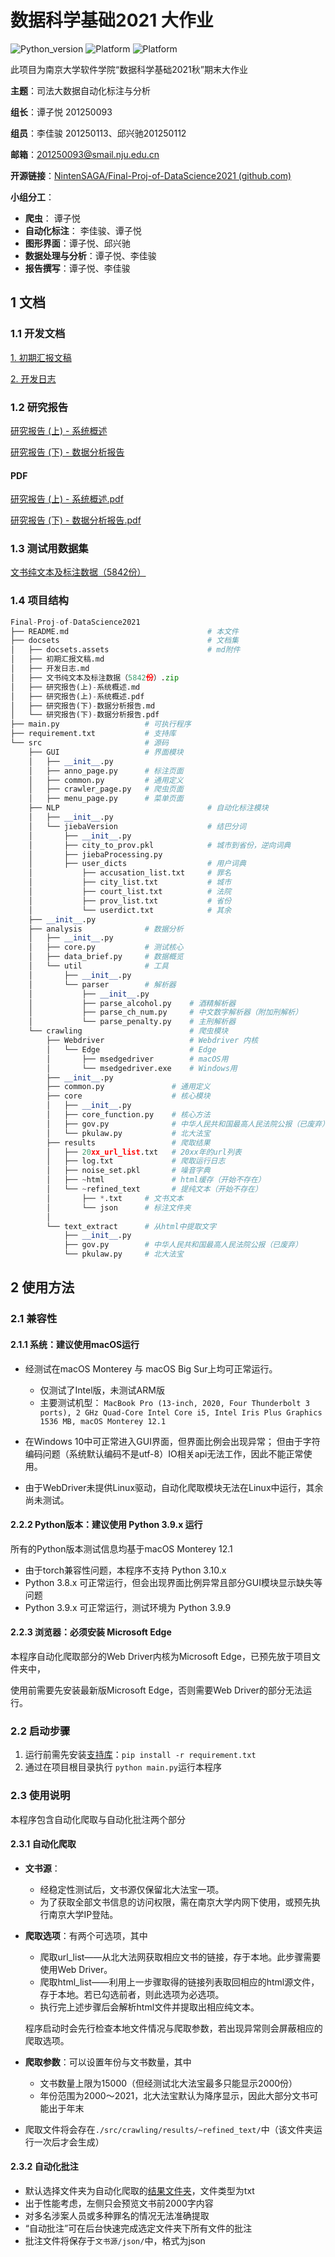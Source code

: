 # 数据科学基础2021 大作业

![Python_version](https://img.shields.io/badge/Python-3.9-white?style=flat&logo=python&logoColor=white)
![Platform](https://img.shields.io/badge/Platform-macOS_|_Windows-white)
![Platform](https://img.shields.io/badge/Browser-Edge-white)

此项目为南京大学软件学院“数据科学基础2021秋”期末大作业

**主题**：司法大数据自动化标注与分析

**组长**：谭子悦 201250093

**组员**：李佳骏 201250113、邱兴驰201250112

**邮箱**：201250093@smail.nju.edu.cn

**开源链接**：[NintenSAGA/Final-Proj-of-DataScience2021 (github.com)](https://github.com/NintenSAGA/Final-Proj-of-DataScience2021)

**小组分工**：

- **爬虫**： 谭子悦
- **自动化标注**： 李佳骏、谭子悦
- **图形界面**：谭子悦、邱兴驰
- **数据处理与分析**：谭子悦、李佳骏
- **报告撰写**：谭子悦、李佳骏

## 1 文档

### 1.1 开发文档

[1. 初期汇报文稿](./docsets/初期汇报文稿.md)

[2. 开发日志](./docsets/开发日志.md)

### 1.2 研究报告

[研究报告 (上) - 系统概述](./docsets/研究报告(上)-系统概述.md)

[研究报告 (下) - 数据分析报告](./docsets/研究报告(下)-数据分析报告.md)

#### PDF

[研究报告 (上) - 系统概述.pdf](./docsets/研究报告(上)-系统概述.pdf)

[研究报告 (下) - 数据分析报告.pdf](./docsets/研究报告(下)-数据分析报告.pdf)


### 1.3 测试用数据集

[文书纯文本及标注数据（5842份）](./docsets/文书纯文本及标注数据（5842份）.zip)

### 1.4 项目结构

```python
Final-Proj-of-DataScience2021
├── README.md                               # 本文件
├── docsets                                 # 文档集
│   ├── docsets.assets                      # md附件
│   ├── 初期汇报文稿.md
│   ├── 开发日志.md
│   ├── 文书纯文本及标注数据（5842份）.zip
│   ├── 研究报告(上)-系统概述.md
│   ├── 研究报告(上)-系统概述.pdf
│   ├── 研究报告(下)-数据分析报告.md
│   └── 研究报告(下)-数据分析报告.pdf
├── main.py                   # 可执行程序
├── requirement.txt           # 支持库
└── src                       # 源码
    ├── GUI                   # 界面模块
    │   ├── __init__.py
    │   ├── anno_page.py      # 标注页面
    │   ├── common.py         # 通用定义
    │   ├── crawler_page.py   # 爬虫页面
    │   ├── menu_page.py      # 菜单页面
    ├── NLP                                 # 自动化标注模块
    │   ├── __init__.py
    │   └── jiebaVersion                    # 结巴分词
    │       ├── __init__.py
    │       ├── city_to_prov.pkl            # 城市到省份，逆向词典
    │       ├── jiebaProcessing.py
    │       ├── user_dicts                  # 用户词典
    │           ├── accusation_list.txt     # 罪名
    │           ├── city_list.txt           # 城市
    │           ├── court_list.txt          # 法院
    │           ├── prov_list.txt           # 省份
    │           └── userdict.txt            # 其余
    ├── __init__.py
    ├── analysis              # 数据分析
    │   ├── __init__.py
    │   ├── core.py           # 测试核心
    │   ├── data_brief.py     # 数据概览
    │   └── util              # 工具
    │       ├── __init__.py
    │       └── parser        # 解析器
    │           ├── __init__.py
    │           ├── parse_alcohol.py    # 酒精解析器
    │           ├── parse_ch_num.py     # 中文数字解析器（附加刑解析）
    │           └── parse_penalty.py    # 主刑解析器
    └── crawling                        # 爬虫模块
        ├── Webdriver                   # Webdriver 内核
        │   └── Edge                    # Edge
        │       ├── msedgedriver        # macOS用
        │       └── msedgedriver.exe    # Windows用
        ├── __init__.py
        ├── common.py               # 通用定义
        ├── core                    # 核心模块
        │   ├── __init__.py
        │   ├── core_function.py    # 核心方法
        │   ├── gov.py              # 中华人民共和国最高人民法院公报（已废弃）
        │   └── pkulaw.py           # 北大法宝         
        ├── results                 # 爬取结果
        │   ├── 20xx_url_list.txt   # 20xx年的url列表
        │   ├── log.txt             # 爬取运行日志
        │   ├── noise_set.pkl       # 噪音字典
        │   ├── ~html               # html缓存（开始不存在）
        │   └── ~refined_text       # 提纯文本（开始不存在）
        │       ├── *.txt     # 文书文本
        │       └── json      # 标注文件夹
        │
        └── text_extract      # 从html中提取文字
            ├── __init__.py
            ├── gov.py        # 中华人民共和国最高人民法院公报（已废弃）
            └── pkulaw.py     # 北大法宝
```
## 2 使用方法

### 2.1 兼容性

#### 2.1.1 系统：建议使用macOS运行

- 经测试在macOS Monterey 与 macOS Big Sur上均可正常运行。
  - 仅测试了Intel版，未测试ARM版
  - 主要测试机型：
    `MacBook Pro (13-inch, 2020, Four Thunderbolt 3 ports), 2 GHz Quad-Core Intel Core i5, Intel Iris Plus Graphics 1536 MB, macOS Monterey 12.1`

- 在Windows 10中可正常进入GUI界面，但界面比例会出现异常；
  但由于字符编码问题（系统默认编码不是utf-8）IO相关api无法工作，因此不能正常使用。

- 由于WebDriver未提供Linux驱动，自动化爬取模块无法在Linux中运行，其余尚未测试。

#### 2.2.2 Python版本：建议使用 Python 3.9.x 运行

所有的Python版本测试信息均基于macOS Monterey 12.1

- 由于torch兼容性问题，本程序不支持 Python 3.10.x
- Python 3.8.x 可正常运行，但会出现界面比例异常且部分GUI模块显示缺失等问题
- Python 3.9.x 可正常运行，测试环境为 Python 3.9.9

#### 2.2.3 浏览器：必须安装 Microsoft Edge

本程序自动化爬取部分的Web Driver内核为Microsoft Edge，已预先放于项目文件夹中，

使用前需要先安装最新版Microsoft Edge，否则需要Web Driver的部分无法运行。

### 2.2 启动步骤

1. 运行前需先安装[支持库](./requirement.txt)：`pip install -r requirement.txt`
2. 通过在项目根目录执行 `python main.py`运行本程序

### 2.3 使用说明

本程序包含自动化爬取与自动化批注两个部分

#### 2.3.1 自动化爬取

- **文书源**：
  - 经稳定性测试后，文书源仅保留北大法宝一项。
  - 为了获取全部文书信息的访问权限，需在南京大学内网下使用，或预先执行南京大学IP登陆。

- **爬取选项**：有两个可选项，其中

  - 爬取url_list——从北大法网获取相应文书的链接，存于本地。此步骤需要使用Web Driver。
  - 爬取html_list——利用上一步骤取得的链接列表取回相应的html源文件，存于本地。若已勾选前者，则此选项为必选项。
  - 执行完上述步骤后会解析html文件并提取出相应纯文本。

  程序启动时会先行检查本地文件情况与爬取参数，若出现异常则会屏蔽相应的爬取选项。

- **爬取参数**：可以设置年份与文书数量，其中

  - 文书数量上限为15000（但经测试北大法宝最多只能显示2000份）
  - 年份范围为2000～2021，北大法宝默认为降序显示，因此大部分文书可能出于年末     

- 爬取文件将会存在`./src/crawling/results/~refined_text/`中（该文件夹运行一次后才会生成）

#### 2.3.2 自动化批注

- 默认选择文件夹为自动化爬取的[结果文件夹](./src/crawling/results/~refined_text/)，文件类型为txt
- 出于性能考虑，左侧只会预览文书前2000字内容
- 对多名涉案人员或多种罪名的情况无法准确提取
- “自动批注”可在后台快速完成选定文件夹下所有文件的批注
- 批注文件将保存于`文书源/json/`中，格式为json